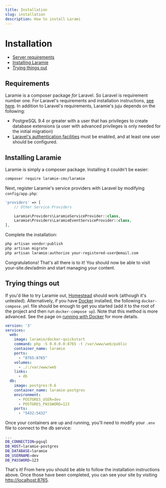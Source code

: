 ```yaml
---
title: Installation
slug: installation
description: How to install Larami
---
```


# Installation

- [Server requirements](#requirements)
- [Installing Laramie](#install-laramie)
- [Trying things out](#kicking-tires)

<a name="requirements"></a>
## Requirements

Laramie is a composer package _for_ Laravel. So Laravel is requirement number one. For Laravel's requirements and installation instructions, [see here](https://laravel.com/docs/installation). In addition to Laravel's requirements, Laramie's juju depends on the following:

- PostgreSQL 9.4 or greater with a user that has privileges to create database extensions (a user with advanced privileges is only needed for the initial migration)
- [Laravel's authentication facilities](https://laravel.com/docs/authentication) must be enabled, and at least one user should be configured.

<a name="install-laramie"></a>
## Installing Laramie

Laramie is simply a composer package. Installing it couldn't be easier:

``` bash
composer require laramie-cms/laramie
```

Next, register Laramie's service providers with Laravel by modifying `config/app.php`:


```php
'providers' => [
    // Other Service Providers

    Laramie\Providers\LaramieServiceProvider::class,
    Laramie\Providers\LaramieEventServiceProvider::class,
],
```

Complete the installation:

``` bash
php artisan vendor:publish
php artisan migrate
php artisan laramie:authorize your-registered-user@email.com
```

Congratulations! That's all there is to it! You should now be able to visit your-site.dev/admin and start managing your content.

<a name="kicking-tires"></a>
## Trying things out

If you'd like to try Laramie out, [Homestead](https://laravel.com/docs/homestead) should work (although it's untested). Alternatively, if you have [Docker](https://docs.docker.com/engine/installation/) installed, the following `docker-compose.yml` file should be enough to get you started (add it to the root of the project and then run `docker-compose up`). Note that this method is more advanced. See the page on [running with Docker](/docs/{{version}}/docker) for more details.

``` yaml
version: '3'
services:
  web:
	image: laramie/docker-quickstart
	command: php -S 0.0.0.0:8765 -t /var/www/web/public
	container_name: laramie
	ports:
	  - "8765:8765"
	volumes:
	  - ./:/var/www/web
	links:
	  - db
  db:
	image: postgres:9.6
	container_name: laramie-postgres
	environment:
	  - POSTGRES_USER=dev
	  - POSTGRES_PASSWORD=123
	ports:
	  - "5432:5432"
```

Once your containers are up and running, you'll need to modify your `.env` file to connect to the db service:

``` bash
...
DB_CONNECTION=pgsql
DB_HOST=laramie-postgres
DB_DATABASE=laramie
DB_USERNAME=dev
DB_PASSWORD=123
```

That's it! From here you should be able to follow the installation instructions above. Once those have been completed, you can see your site by visiting [http://localhost:8765](http://localhost:8765).